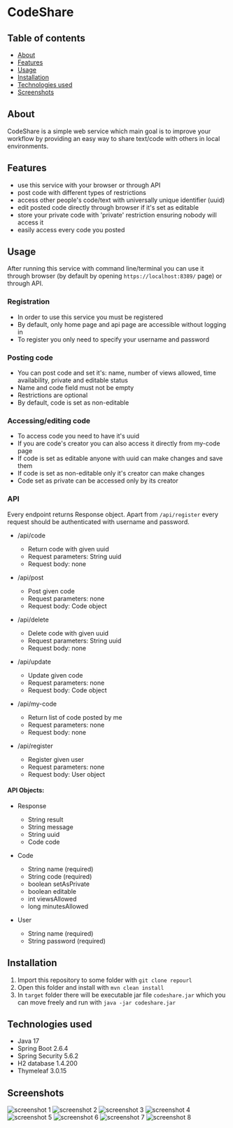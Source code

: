 # CodeShare

## Table of contents
* [About](#about)
* [Features](#features)
* [Usage](#usage)
* [Installation](#installation)
* [Technologies used](#technnologies-used)
* [Screenshots](#screenshots)


## About

CodeShare is a simple web service which main goal is to improve your workflow by providing an easy way to share text/code with others in local environments.

## Features

- use this service with your browser or through API
- post code with different types of restrictions
- access other people's code/text with universally unique identifier (uuid)
- edit posted code directly through browser if it's set as editable
- store your private code with 'private' restriction ensuring nobody will access it 
- easily access every code you posted

## Usage

After running this service with command line/terminal you can use it through browser (by default by opening `https://localhost:8389/` page) or through API.

### Registration

- In order to use this service you must be registered
- By default, only home page and api page are accessible without logging in
- To register you only need to specify your username and password

### Posting code

- You can post code and set it's: name, number of views allowed, time availability, private and editable status
- Name and code field must not be empty
- Restrictions are optional
- By default, code is set as non-editable

### Accessing/editing code

- To access code you need to have it's uuid
- If you are code's creator you can also access it directly from my-code page
- If code is set as editable anyone with uuid can make changes and save them
- If code is set as non-editable only it's creator can make changes
- Code set as private can be accessed only by its creator


### API

Every endpoint returns Response object. Apart from `/api/register` every request should be authenticated with username and password.

- /api/code
	* Return code with given uuid
	* Request parameters: String uuid
	* Request body: none

- /api/post
	* Post given code
	* Request parameters: none
	* Request body: Code object

- /api/delete
	* Delete code with given uuid
	* Request parameters: String uuid
	* Request body: none

- /api/update
	* Update given code
	* Request parameters: none
	* Request body: Code object

- /api/my-code
	* Return list of code posted by me
	* Request parameters: none
	* Request body: none

- /api/register
	* Register given user
	* Request parameters: none
	* Request body: User object

#### API Objects:

- Response
	* String result
	* String message
	* String uuid
	* Code code

- Code
	* String name (required)
	* String code (required)
	* boolean setAsPrivate
	* boolean editable
	* int viewsAllowed
	* long minutesAllowed

- User
	* String name (required)
	* String password (required)


## Installation

1. Import this repository to some folder with `git clone repourl`
2. Open this folder and install with `mvn clean install`
3. In `target` folder there will be executable jar file `codeshare.jar` which you can move freely and run with `java -jar codeshare.jar`

## Technologies used

- Java 17
- Spring Boot 2.6.4
- Spring Security 5.6.2
- H2 database 1.4.200
- Thymeleaf 3.0.15

## Screenshots

![screenshot 1](images/screenshot01.png?raw=true "Using service with browser 1")
![screenshot 2](images/screenshot02.png?raw=true "Using service with browser 2")
![screenshot 3](images/screenshot03.png?raw=true "Using service with browser 3")
![screenshot 4](images/screenshot04.png?raw=true "Using service with browser 4")
![screenshot 5](images/screenshot05.png?raw=true "Using service with browser 5")
![screenshot 6](images/screenshot06.png?raw=true "Using service with browser 6")
![screenshot 7](images/screenshot07.png?raw=true "Using service with browser 7")
![screenshot 8](images/screenshot08.png?raw=true "Using service with browser 8")